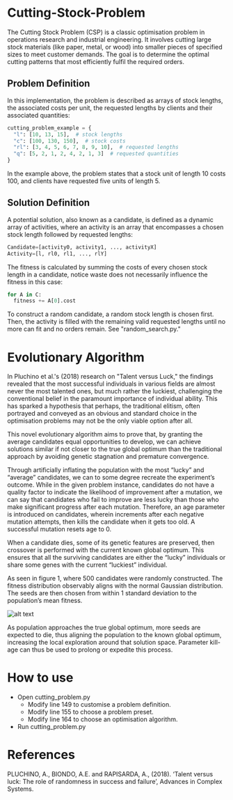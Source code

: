 # Cutting-Stock-Problem
The Cutting Stock Problem (CSP) is a classic optimisation problem in operations research and industrial engineering. It involves cutting large stock materials (like paper, metal, or wood) into smaller pieces of specified sizes to meet customer demands. The goal is to determine the optimal cutting patterns that most efficiently fulfil the required orders. 

## Problem Definition
In this implementation, the problem is described as arrays of stock lengths, the associated costs per unit, the requested lengths by clients and their associated quantities:
```python
cutting_problem_example = {
  "l": [10, 13, 15],  # stock lengths
  "c": [100, 130, 150],  # stock costs
  "rl": [3, 4, 5, 6, 7, 8, 9, 10],  # requested lengths
  "q": [5, 2, 1, 2, 4, 2, 1, 3]  # requested quantities
}
```
In the example above, the problem states that a stock unit of length 10 costs 100, and clients have requested five units of length 5.

## Solution Definition
A potential solution, also known as a candidate, is defined as a dynamic array of activities, where an activity is an array that encompasses a chosen stock length followed by requested lengths:
```python
Candidate=[activity0, activity1, ..., activityX]
Activity=[l, rl0, rl1, ..., rlY]
```
The fitness is calculated by summing the costs of every chosen stock length in a candidate, notice waste does not necessarily influence the fitness in this case:
```python
for A in C:
  fitness += A[0].cost
```
To construct a random candidate, a random stock length is chosen first. Then, the activity is filled with the remaining valid requested lengths until no more can fit and no orders remain. See "random_search.py."

# Evolutionary Algorithm
In Pluchino et al.'s (2018) research on "Talent versus Luck," the findings revealed that the most successful individuals in various fields are almost never the most talented ones, but much rather the luckiest, challenging the conventional belief in the paramount importance of individual ability. This has sparked a hypothesis that perhaps, the traditional elitism, often portrayed and conveyed as an obvious and standard choice in the optimisation problems may not be the only viable option after all.

This novel evolutionary algorithm aims to prove that, by granting the average candidates equal opportunities to develop, we can achieve solutions similar if not closer to the true global optimum than the traditional approach by avoiding genetic stagnation and premature convergence.

Through artificially inflating the population with the most “lucky” and “average” candidates, we can to some degree recreate the experiment’s outcome. While in the given problem instance, candidates do not have a quality factor to indicate the likelihood of improvement after a mutation, we can say that candidates who fail to improve are less lucky than those who make significant progress after each mutation. Therefore, an age parameter is introduced on candidates, wherein increments after each negative mutation attempts, then kills the candidate when it gets too old. A successful mutation resets age to 0.

When a candidate dies, some of its genetic features are preserved, then crossover is performed with the current known global optimum.  This ensures that all the surviving candidates are either the “lucky” individuals or share some genes with the current “luckiest” individual.

As seen in figure 1, where 500 candidates were randomly constructed. The fitness distribution observably aligns with the normal Gaussian distribution. The seeds are then chosen from within 1 standard deviation to the population’s mean fitness.

![alt text](https://github.com/[username]/[reponame]/blob/[branch]/image.jpg?raw=true)

As population approaches the true global optimum, more seeds are expected to die, thus aligning the population to the known global optimum, increasing the local exploration around that solution space. Parameter kill-age can thus be used to prolong or expedite this process. 


# How to use
- Open cutting_problem.py
  - Modify line 149 to customise a problem definition.
  - Modify line 155 to choose a problem preset.
  - Modify line 164 to choose an optimisation algorithm.
 - Run cutting_problem.py

# References
PLUCHINO, A., BIONDO, A.E. and RAPISARDA, A., (2018). ‘Talent versus luck: The role of randomness in success and failure’, Advances in Complex Systems.
